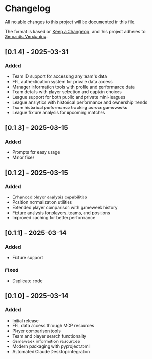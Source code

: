 # Changelog

All notable changes to this project will be documented in this file.

The format is based on [Keep a Changelog](https://keepachangelog.com/en/1.0.0/),
and this project adheres to [Semantic Versioning](https://semver.org/spec/v2.0.0.html).

## [0.1.4] - 2025-03-31

### Added
- Team ID support for accessing any team's data
- FPL authentication system for private data access
- Manager information tools with profile and performance data
- Team details with player selection and captain choices
- League support for both public and private mini-leagues
- League analytics with historical performance and ownership trends
- Team historical performance tracking across gameweeks
- League fixture analysis for upcoming matches

## [0.1.3] - 2025-03-15

### Added
- Prompts for easy usage
- Minor fixes


## [0.1.2] - 2025-03-15

### Added
- Enhanced player analysis capabilities
- Position normalization utilities
- Extended player comparison with gameweek history
- Fixture analysis for players, teams, and positions
- Improved caching for better performance

## [0.1.1] - 2025-03-14

### Added
- Fixture support

### Fixed
- Duplicate code

## [0.1.0] - 2025-03-14

### Added
- Initial release
- FPL data access through MCP resources
- Player comparison tools
- Team and player search functionality
- Gameweek information resources
- Modern packaging with pyproject.toml
- Automated Claude Desktop integration